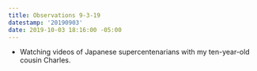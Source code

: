 ```yaml
---
title: Observations 9-3-19
datestamp: '20190903'
date: 2019-10-03 18:16:00 -05:00
---
```


- Watching videos of Japanese supercentenarians with my ten-year-old cousin Charles.
